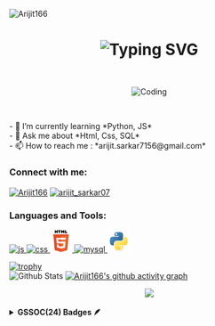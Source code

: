 <p align="left"> <img src="https://komarev.com/ghpvc/?username=Arijit166&label=Profile%20views&color=0e75b6&style=flat" alt="Arijit166" /> </p>
<h1 align="center">
 <img src="https://readme-typing-svg.demolab.com?font=Fira+Code&weight=600&size=30&duration=3000&pause=1000&color=00FF00&center=true&vCenter=true&width=500&height=50&lines=%F0%9F%91%8B+Hey developers!;I'm+Arijit+Sarkar";Tech+enthusiast; alt="Typing SVG" /></h1>
 <br>
 <p align="center"><img alt="Coding" width="400" src="https://gifdb.com/images/high/animated-man-computer-coding-nae6mec378lsg1i3.webp"></p>
 <br>
<p>
 - 🌱 I’m currently learning *Python, JS*
 <br>
 - 💬 Ask me about *Html, Css, SQL*
 <br>
 - 📫 How to reach me : *arijit.sarkar7156@gmail.com*
 </p>
 
 <h3 align="left">Connect with me:</h3>
 <p align="left">
 <a href="https://www.linkedin.com/in/arijit-sarkar-57738a354/" target="blank"><img align="center" src="https://raw.githubusercontent.com/rahuldkjain/github-profile-readme-generator/master/src/images/icons/Social/linked-in-alt.svg" alt="Arijit166" height="30" width="40" /></a>
 <a href="https://www.instagram.com/arijit_sarkar07?igsh=bnQ4MGZ2ajYxb2sz" target="blank"><img align="center" src="https://upload.wikimedia.org/wikipedia/commons/thumb/e/e7/Instagram_logo_2016.svg/768px-Instagram_logo_2016.svg.png" alt="arijit_sarkar07" height="30" width="30"/></a></p>
 <h3 align="left">Languages and Tools:</h3>
 <p align="left"> <a href="https://www.javascript.com" target="_blank" rel="noreferrer"> <img src="https://tse2.mm.bing.net/th?id=OIP.Yu-lWTSqj_5HVAtOO5WnLQHaEK&pid=Api&P=0&h=180" alt="js" width="50" height="40"/> </a> 
     <a href="https://www.w3.org" target="_blank" rel="noreferrer"> <img src="https://tse3.mm.bing.net/th?id=OIP.t8LlCJIKEWi5TeqGdfoxHQHaJ3&pid=Api&P=0&h=180" alt="css" width="40" height="40"/> </a> 
     <a href="https://www.w3.org/html/" target="_blank" rel="noreferrer"> <img src="https://raw.githubusercontent.com/devicons/devicon/master/icons/html5/html5-original-wordmark.svg" alt="html5" width="40" height="40"/> </a> 
     <a href="https://www.mysql.com" target="_blank" rel="noreferrer"> <img src="https://www.vhv.rs/dpng/d/543-5438423_mysql-logo-hd-png-download.png" alt="mysql" width="40" height="40"/> </a> 
     <a href="https://www.python.org" target="_blank" rel="noreferrer"> <img src="https://raw.githubusercontent.com/devicons/devicon/master/icons/python/python-original.svg" alt="python" width="40" height="40"/> </a> </p>
     
 [![trophy](https://github-profile-trophy.vercel.app/?username=Arijit166&theme=onedark)](https://github.com/ryo-ma/github-profile-trophy)     
 ![Github Stats](https://github-readme-stats.vercel.app/api?username=Arijit166&show_icons=true&count_private=true&theme=radical)
 [![Arijit166's github activity graph](https://github-readme-activity-graph.vercel.app/graph?username=Arijit166&theme=react-dark)](https://github.com/ashutosh00710/github-readme-activity-graph) 
 <p align="center"> <img src="https://media.giphy.com/media/3o85xwxr06YNoFdSbm/giphy.gif" width="300"> </p>
 <details>	
  <summary><b>GSSOC(24) Badges 🪶</b></summary><br>
 <div style='display:flex; align-items:center; gap: 10 px;' align='center'><a href="https://gssoc.girlscript.tech/leaderboard">
 <img src="https://raw.githubusercontent.com/GSSoC24/Postman-Challenge/main/docs/assets/Postman%20White.png" width="100px" height="100px" />
   <img src="https://raw.githubusercontent.com/GSSoC24/Postman-Challenge/main/docs/assets/1.png" width="100px" height="100px" />
   <img src="https://raw.githubusercontent.com/GSSoC24/Postman-Challenge/main/docs/assets/2.png" width="100px" height="100px" />
   <img src="https://raw.githubusercontent.com/GSSoC24/Postman-Challenge/main/docs/assets/3.png" width="100px" height="100px" />
   <img src="https://raw.githubusercontent.com/GSSoC24/Postman-Challenge/main/docs/assets/4.png" width="100px" height="100px" />
   <img src="https://raw.githubusercontent.com/GSSoC24/Postman-Challenge/main/docs/assets/5.png" width="100px" height="100px" />
  
 </div>
 </details>
 

